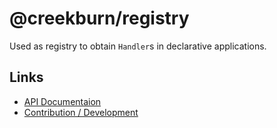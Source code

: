 # @creekburn/registry

Used as registry to obtain `Handler`s in declarative applications.

## Links

- [API Documentaion](./docs/API.md)
- [Contribution / Development](./CONTRIBUTING.md)
